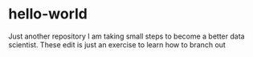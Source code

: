 # hello-world
Just another repository
I am taking small steps to become a better data scientist. 
These edit is just an exercise to learn how to branch out
